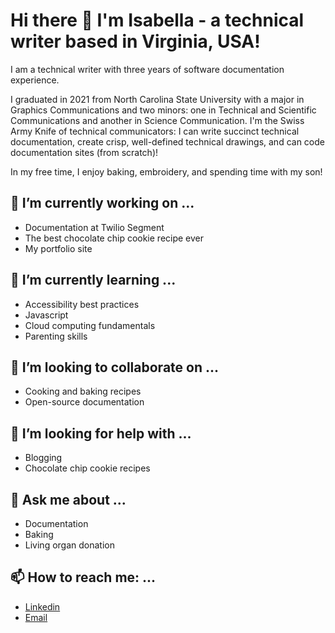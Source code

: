 # Hi there 👋 I'm Isabella - a technical writer based in Virginia, USA!

I am a technical writer with three years of software documentation experience.

I graduated in 2021 from North Carolina State University with a major in Graphics Communications and two minors: one in Technical and Scientific Communications and another in Science Communication. I'm the Swiss Army Knife of technical communicators: I can write succinct technical documentation, create crisp, well-defined technical drawings, and can code documentation sites (from scratch)!

In my free time, I enjoy baking, embroidery, and spending time with my son!

## 🔭 I’m currently working on ...
  - Documentation at Twilio Segment
  - The best chocolate chip cookie recipe ever
  - My portfolio site

## 🌱 I’m currently learning ...
  - Accessibility best practices
  - Javascript
  - Cloud computing fundamentals
  - Parenting skills

## 👯 I’m looking to collaborate on ...
  - Cooking and baking recipes
  - Open-source documentation
  
## 🤔 I’m looking for help with ...
  - Blogging
  - Chocolate chip cookie recipes

## 💬 Ask me about ...
  - Documentation
  - Baking
  - Living organ donation

## 📫 How to reach me: ...
  - [Linkedin](https://www.linkedin.com/in/gossisabella/)
  - [Email](mailto:forstisabella@gmail.com)
              


